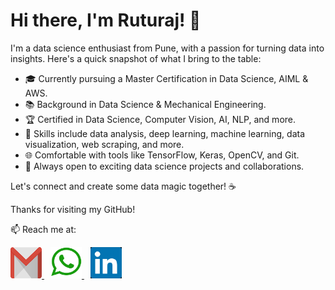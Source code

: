 # Hi there, I'm Ruturaj! 👋

I'm a data science enthusiast from Pune, with a passion for turning data into insights. Here's a quick snapshot of what I bring to the table:

- 🎓 Currently pursuing a Master Certification in Data Science, AIML & AWS.
- 📚 Background in  Data Science & Mechanical Engineering.
- 🏆 Certified in Data Science, Computer Vision, AI, NLP, and more.
- 💼 Skills include data analysis, deep learning, machine learning, data visualization, web scraping, and more.
- 🌐 Comfortable with tools like TensorFlow, Keras, OpenCV, and Git.
- 🚀 Always open to exciting data science projects and collaborations.

Let's connect and create some data magic together! ☕

Thanks for visiting my GitHub!

📫 Reach me at: 

<p>
  <a href="mailto:ruturaj26201@gmail.com" style="margin-right: 10px;">
    <img src="https://github.com/ruturaj0626/Data-Science-Portfolio/blob/main/email.png" alt="Email" width="50" height="50">
  </a>  

  <a href="https://wa.me/919579411956" style="margin-right: 10px;">
    <img src="https://github.com/ruturaj0626/Data-Science-Portfolio/blob/main/wa.png" alt="WhatsApp" width="50" height="50">
  </a>  

  <a href="https://www.linkedin.com/in/ruturaj-ranpise/">
    <img src="https://github.com/ruturaj0626/Data-Science-Portfolio/blob/main/LinkedIn.jpg" alt="LinkedIn" width="50" height="50">
  </a>  
</p>
<!--
**ruturaj0626/ruturaj0626** is a ✨ _special_ ✨ repository because its `README.md` (this file) appears on your GitHub profile.

Here are some ideas to get you started:

- 🔭 I’m currently working on ...
- 🌱 I’m currently learning ...
- 👯 I’m looking to collaborate on ...
- 🤔 I’m looking for help with ...
- 💬 Ask me about ...
- 📫 How to reach me: ...
- 😄 Pronouns: ...
- ⚡ Fun fact: ...
-->
